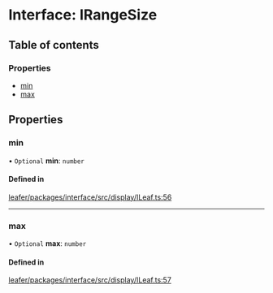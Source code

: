 # Interface: IRangeSize

## Table of contents

### Properties

- [min](IRangeSize.md#min)
- [max](IRangeSize.md#max)

## Properties

### min

• `Optional` **min**: `number`

#### Defined in

[leafer/packages/interface/src/display/ILeaf.ts:56](https://github.com/leaferjs/leafer/blob/4821e21/packages/interface/src/display/ILeaf.ts#L56)

___

### max

• `Optional` **max**: `number`

#### Defined in

[leafer/packages/interface/src/display/ILeaf.ts:57](https://github.com/leaferjs/leafer/blob/4821e21/packages/interface/src/display/ILeaf.ts#L57)
